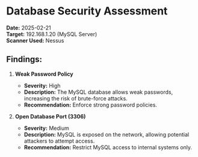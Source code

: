 # Database Security Assessment

**Date:** 2025-02-21  
**Target:** 192.168.1.20 (MySQL Server)  
**Scanner Used:** Nessus  

## Findings:
1. **Weak Password Policy**  
   - **Severity:** High  
   - **Description:** The MySQL database allows weak passwords, increasing the risk of brute-force attacks.  
   - **Recommendation:** Enforce strong password policies.

2. **Open Database Port (3306)**  
   - **Severity:** Medium  
   - **Description:** MySQL is exposed on the network, allowing potential attackers to attempt access.  
   - **Recommendation:** Restrict MySQL access to internal systems only.
